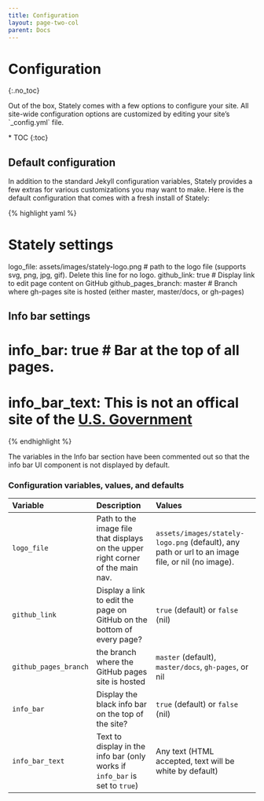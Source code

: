 ```yaml
---
title: Configuration
layout: page-two-col
parent: Docs
---
```


# Configuration
{:.no_toc}

<p class="text-intro" markdown="1">Out of the box, Stately comes with a few options to configure your site. All site-wide configuration options are customized by editing your site’s `_config.yml` file.</p>

<div class="pl-4" markdown="1">
* TOC
{:toc}
</div>


## Default configuration

In addition to the standard Jekyll configuration variables, Stately provides a few extras for various customizations you may want to make. Here is the default configuration that comes with a fresh install of Stately:

<div class="code-example border rounded-1">

{% highlight yaml %}

# Stately settings
logo_file: assets/images/stately-logo.png # path to the logo file (supports svg, png, jpg, gif). Delete this line for no logo.
github_link: true # Display link to edit page content on GitHub
github_pages_branch: master # Branch where gh-pages site is hosted (either master, master/docs, or gh-pages)

## Info bar settings
# info_bar: true # Bar at the top of all pages.
# info_bar_text: This is not an offical site of the <a href="//usa.gov" class="text-white text-underline">U.S. Government</a>
{% endhighlight %}
</div>

The variables in the Info bar section have been commented out so that the info bar UI component is not displayed by default.

### Configuration variables, values, and defaults

<div class="text-small" markdown="1">

| Variable              | Description   | Values  |
|:----------------------|:--------------|:--------|
| `logo_file`           | Path to the image file that displays on the upper right corner of the main nav. | `assets/images/stately-logo.png` (default), any path or url to an image file, or nil (no image). |
| `github_link`         | Display a link to edit the page on GitHub on the bottom of every page? | `true` (default) or `false` (nil) |
| `github_pages_branch` | the branch where the GitHub pages site is hosted |  `master` (default), `master/docs`, `gh-pages`, or nil |
| `info_bar` | Display the black info bar on the top of the site? |  `true` (default) or `false` (nil) |
| `info_bar_text` | Text to display in the info bar (only works if `info_bar` is set to `true`) | Any text (HTML accepted, text will be white by default) |

</div>
